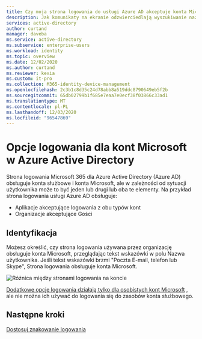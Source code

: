 ```yaml
---
title: Czy moja strona logowania do usługi Azure AD akceptuje konta Microsoft | Microsoft Docs
description: Jak komunikaty na ekranie odzwierciedlają wyszukiwanie nazw użytkowników podczas logowania
services: active-directory
author: curtand
manager: daveba
ms.service: active-directory
ms.subservice: enterprise-users
ms.workload: identity
ms.topic: overview
ms.date: 12/02/2020
ms.author: curtand
ms.reviewer: kexia
ms.custom: it-pro
ms.collection: M365-identity-device-management
ms.openlocfilehash: 2c3b1c8d35c24d78abb8a519ddc8790649eb5f2b
ms.sourcegitcommit: 65db02799b1f685e7eaa7e0ecf38f03866c33ad1
ms.translationtype: MT
ms.contentlocale: pl-PL
ms.lasthandoff: 12/03/2020
ms.locfileid: "96547869"
---
```

# <a name="sign-in-options-for-microsoft-accounts-in-azure-active-directory"></a>Opcje logowania dla kont Microsoft w Azure Active Directory

Strona logowania Microsoft 365 dla Azure Active Directory (Azure AD) obsługuje konta służbowe i konta Microsoft, ale w zależności od sytuacji użytkownika może to być jeden lub drugi lub oba te elementy. Na przykład strona logowania usługi Azure AD obsługuje:

* Aplikacje akceptujące logowania z obu typów kont
* Organizacje akceptujące Gości

## <a name="identification"></a>Identyfikacja
Możesz określić, czy strona logowania używana przez organizację obsługuje konta Microsoft, przeglądając tekst wskazówki w polu Nazwa użytkownika. Jeśli tekst wskazówki brzmi "Poczta E-mail, telefon lub Skype", Strona logowania obsługuje konta Microsoft.

![Różnica między stronami logowania na koncie](./media/signin-account-support/ui-prompt.png)

[Dodatkowe opcje logowania działają tylko dla osobistych kont Microsoft](https://azure.microsoft.com/updates/microsoft-account-signin-options/ ) , ale nie można ich używać do logowania się do zasobów konta służbowego.

## <a name="next-steps"></a>Następne kroki

[Dostosuj znakowanie logowania](../fundamentals/add-custom-domain.md)